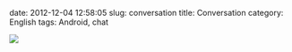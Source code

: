 date: 2012-12-04 12:58:05
slug: conversation
title: Conversation
category: English
tags: Android, chat

![](/static/uploads/2012/11/conversation.png)

